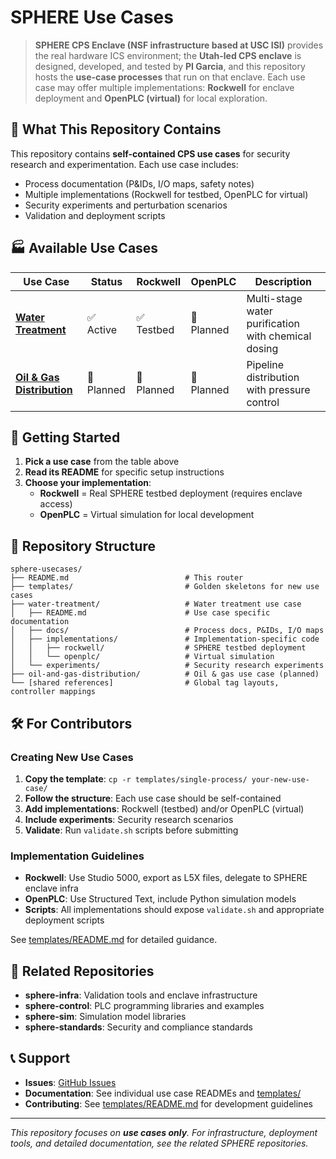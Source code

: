 # SPHERE Use Cases

> **SPHERE CPS Enclave (NSF infrastructure based at USC ISI)** provides the real hardware ICS environment; the **Utah-led CPS enclave** is designed, developed, and tested by **PI Garcia**, and this repository hosts the **use-case processes** that run on that enclave. Each use case may offer multiple implementations: **Rockwell** for enclave deployment and **OpenPLC (virtual)** for local exploration.

## 🎯 What This Repository Contains

This repository contains **self-contained CPS use cases** for security research and experimentation. Each use case includes:
- Process documentation (P&IDs, I/O maps, safety notes)
- Multiple implementations (Rockwell for testbed, OpenPLC for virtual)
- Security experiments and perturbation scenarios
- Validation and deployment scripts

## 🏭 Available Use Cases

| Use Case | Status | Rockwell | OpenPLC | Description |
|----------|--------|----------|---------|-------------|
| [**Water Treatment**](water-treatment/README.md) | ✅ Active | ✅ Testbed | 🔄 Planned | Multi-stage water purification with chemical dosing |
| [**Oil & Gas Distribution**](oil-and-gas-distribution/README.md) | 🔄 Planned | 🔄 Planned | 🔄 Planned | Pipeline distribution with pressure control |

## 🚀 Getting Started

1. **Pick a use case** from the table above
2. **Read its README** for specific setup instructions
3. **Choose your implementation**:
   - **Rockwell** = Real SPHERE testbed deployment (requires enclave access)
   - **OpenPLC** = Virtual simulation for local development

## 📁 Repository Structure

```
sphere-usecases/
├── README.md                          # This router
├── templates/                         # Golden skeletons for new use cases
├── water-treatment/                   # Water treatment use case
│   ├── README.md                      # Use case specific documentation
│   ├── docs/                          # Process docs, P&IDs, I/O maps
│   ├── implementations/               # Implementation-specific code
│   │   ├── rockwell/                  # SPHERE testbed deployment
│   │   └── openplc/                   # Virtual simulation
│   └── experiments/                   # Security research experiments
├── oil-and-gas-distribution/          # Oil & gas use case (planned)
└── [shared references]                # Global tag layouts, controller mappings
```

## 🛠️ For Contributors

### Creating New Use Cases
1. **Copy the template**: `cp -r templates/single-process/ your-new-use-case/`
2. **Follow the structure**: Each use case should be self-contained
3. **Add implementations**: Rockwell (testbed) and/or OpenPLC (virtual)
4. **Include experiments**: Security research scenarios
5. **Validate**: Run `validate.sh` scripts before submitting

### Implementation Guidelines
- **Rockwell**: Use Studio 5000, export as L5X files, delegate to SPHERE enclave infra
- **OpenPLC**: Use Structured Text, include Python simulation models
- **Scripts**: All implementations should expose `validate.sh` and appropriate deployment scripts

See [templates/README.md](templates/README.md) for detailed guidance.

## 🔗 Related Repositories

- **sphere-infra**: Validation tools and enclave infrastructure
- **sphere-control**: PLC programming libraries and examples
- **sphere-sim**: Simulation model libraries
- **sphere-standards**: Security and compliance standards

## 📞 Support

- **Issues**: [GitHub Issues](https://github.com/IOTrust-Lab/sphere-usecases/issues)
- **Documentation**: See individual use case READMEs and [templates/](templates/)
- **Contributing**: See [templates/README.md](templates/README.md) for development guidelines

---

*This repository focuses on **use cases only**. For infrastructure, deployment tools, and detailed documentation, see the related SPHERE repositories.*